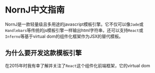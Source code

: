 # NornJ中文指南
NornJ是一款轻量级且多用途的javascript模板引擎。它不仅可以像`Jade`或`Handlebars`等传统的js模板引擎一样输出html字符串，还可以支持`React`或`Inferno`等基于virtual dom的组件化框架作为JSX的替代模板。

## 为什么要开发这款模板引擎
在2015年时我有幸了解并关注了`React`这个组件化前端框架，它的virtual dom
